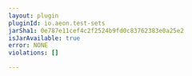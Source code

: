 ```yaml
---
layout: plugin
pluginId: io.aeon.test-sets
jarSha1: 0e787e11cef4c2f2524b9fd0c83762383e0a25e2
isJarAvailable: true
error: NONE
violations: []

---
```

